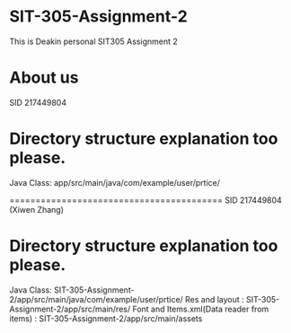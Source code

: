 # SIT-305-Assignment-2
This is Deakin personal SIT305 Assignment 2

# About us
SID 217449804

# Directory structure explanation too please.
Java Class: app/src/main/java/com/example/user/prtice/

=========================================
SID 217449804 (Xiwen Zhang)

# Directory structure explanation too please.
Java Class: SIT-305-Assignment-2/app/src/main/java/com/example/user/prtice/
Res and layout : SIT-305-Assignment-2/app/src/main/res/
Font and Items.xml(Data reader from items) : SIT-305-Assignment-2/app/src/main/assets

